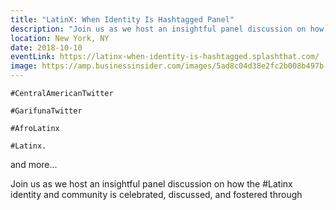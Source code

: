 ```yaml
---
title: "LatinX: When Identity Is Hashtagged Panel"
description: "Join us as we host an insightful panel discussion on how the #Latinx identity and community is celebrated, discussed, and fostered through Twitter during #HispanicHeritageMonth."
location: New York, NY
date: 2018-10-10
eventLink: https://latinx-when-identity-is-hashtagged.splashthat.com/
image: https://amp.businessinsider.com/images/5ad8c04d38e2fc2b008b497b-2732-1366.jpg
---
```


`#CentralAmericanTwitter`

`#GarifunaTwitter`

`#AfroLatinx`

`#Latinx.`

and more...

Join us as we host an insightful panel discussion on how the #Latinx identity and community is celebrated, discussed, and fostered through
